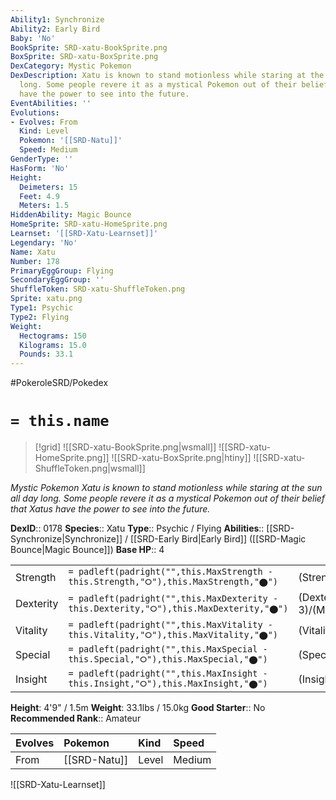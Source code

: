 ```yaml
---
Ability1: Synchronize
Ability2: Early Bird
Baby: 'No'
BookSprite: SRD-xatu-BookSprite.png
BoxSprite: SRD-xatu-BoxSprite.png
DexCategory: Mystic Pokemon
DexDescription: Xatu is known to stand motionless while staring at the sun all day
  long. Some people revere it as a mystical Pokemon out of their belief that Xatus
  have the power to see into the future.
EventAbilities: ''
Evolutions:
- Evolves: From
  Kind: Level
  Pokemon: '[[SRD-Natu]]'
  Speed: Medium
GenderType: ''
HasForm: 'No'
Height:
  Deimeters: 15
  Feet: 4.9
  Meters: 1.5
HiddenAbility: Magic Bounce
HomeSprite: SRD-xatu-HomeSprite.png
Learnset: '[[SRD-Xatu-Learnset]]'
Legendary: 'No'
Name: Xatu
Number: 178
PrimaryEggGroup: Flying
SecondaryEggGroup: ''
ShuffleToken: SRD-xatu-ShuffleToken.png
Sprite: xatu.png
Type1: Psychic
Type2: Flying
Weight:
  Hectograms: 150
  Kilograms: 15.0
  Pounds: 33.1
---
```


#PokeroleSRD/Pokedex

# `= this.name`

> [!grid]
> ![[SRD-xatu-BookSprite.png|wsmall]]
> ![[SRD-xatu-HomeSprite.png]]
> ![[SRD-xatu-BoxSprite.png|htiny]]
> ![[SRD-xatu-ShuffleToken.png|wsmall]]


*Mystic Pokemon*
*Xatu is known to stand motionless while staring at the sun all day long. Some people revere it as a mystical Pokemon out of their belief that Xatus have the power to see into the future.*

**DexID**:: 0178
**Species**:: Xatu
**Type**:: Psychic / Flying
**Abilities**:: [[SRD-Synchronize|Synchronize]] / [[SRD-Early Bird|Early Bird]] ([[SRD-Magic Bounce|Magic Bounce]])
**Base HP**:: 4

|           |                                                                                        |                                          |
| --------- | -------------------------------------------------------------------------------------- | ---------------------------------------- |
| Strength  | `= padleft(padright("",this.MaxStrength - this.Strength,"⭘"),this.MaxStrength,"⬤")`    | (Strength::2)/(MaxStrength::5)   |
| Dexterity | `= padleft(padright("",this.MaxDexterity - this.Dexterity,"⭘"),this.MaxDexterity,"⬤")` | (Dexterity:: 3)/(MaxDexterity::6) |
| Vitality  | `= padleft(padright("",this.MaxVitality - this.Vitality,"⭘"),this.MaxVitality,"⬤")`    | (Vitality::2)/(MaxVitality::5)   |
| Special   | `= padleft(padright("",this.MaxSpecial - this.Special,"⭘"),this.MaxSpecial,"⬤")`       | (Special::3)/(MaxSpecial::6)     |
| Insight   | `= padleft(padright("",this.MaxInsight - this.Insight,"⭘"),this.MaxInsight,"⬤")`       | (Insight::2)/(MaxInsight::5)     |

**Height**: 4'9" / 1.5m
**Weight**: 33.1lbs / 15.0kg
**Good Starter**:: No
**Recommended Rank**:: Amateur

| Evolves   | Pokemon      | Kind   | Speed   |
|:----------|:-------------|:-------|:--------|
| From      | [[SRD-Natu]] | Level  | Medium  |

![[SRD-Xatu-Learnset]]